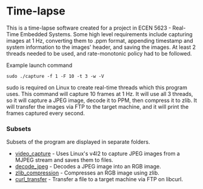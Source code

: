 # Time-lapse

This is a time-lapse software created for a project in ECEN 5623 - Real-Time Embedded Systems. Some high level requirements include capturing images at 1 Hz, converting them to .ppm format, appending timestamp and system information to the images' header, and saving the images. At least 2 threads needed to be used, and rate-monotonic policy had to be followed.

Example launch command

```
sudo ./capture -f 1 -F 10 -t 3 -w -V
```

sudo is required on Linux to create real-time threads which this program uses.
This command will capture 10 frames at 1 Hz. It will use all 3 threads, so it
will capture a JPEG image, decode it to PPM, then compress it to zlib. It will
transfer the images via FTP to the target machine, and it will print the frames
captured every second.

### Subsets

Subsets of the program are displayed in separate folders.

* [video_capture](https://github.com/slockwoo/Time-Lapse/tree/master/video_capture) - Uses Linux's v4l2 to capture JPEG images from a MJPEG stream
and saves them to files.
* [decode_jpeg](https://github.com/slockwoo/Time-Lapse/tree/master/decode_jpeg) - Decodes a JPEG image into an RGB image.
* [zlib_compression](https://github.com/slockwoo/Time-Lapse/tree/master/zlib_compression) - Compresses an RGB image using zlib.
* [curl_transfer](https://github.com/slockwoo/Time-Lapse/tree/master/curl_transfer) - Transfer a file to a target machine via FTP on libcurl.
